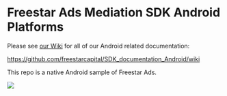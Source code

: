 # Freestar Ads Mediation SDK Android Platforms

Please see <a href="https://github.com/freestarcapital/SDK_documentation_Android/wiki">our Wiki</a> for all of our Android related documentation: 

https://github.com/freestarcapital/SDK_documentation_Android/wiki

This repo is a native Android sample of Freestar Ads.  

<img src="https://www.dropbox.com/s/fb9c0xey708abcg/fs_rv_3.mp4?dl=0">
